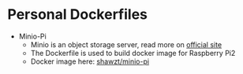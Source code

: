 Personal Dockerfiles
===

+ Minio-Pi
  + Minio is an object storage server, read more on [official site][1]
  + The Dockerfile is used to build docker image for Raspberry Pi2
  + Docker image here: [shawzt/minio-pi][2]


[1]: https://minio.io/
[2]: https://hub.docker.com/r/shawzt/minio-pi/
